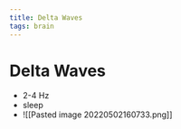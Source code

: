 ```yaml
---
title: Delta Waves
tags: brain
---
```


# Delta Waves
- 2-4 Hz 
- sleep
- ![[Pasted image 20220502160733.png]]




